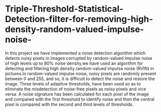 # Triple-Threshold-Statistical-Detection-filter-for-removing-high-density-random-valued-impulse-noise-
In this project we have implemented a noise detection algorithm which detects noisy pixels in images corrupted by random-valued impulse noise of high levels up to 80% noise density,we have used an algorithm for detecting and filtering high density random-valued impulse noise (RVIN) in pictures.In random-valued impulse noise, noisy pixels are randomly present between 0 and 255, and so, it is difficult to detect the noise and restore the image. Three levels of adaptive thresholds, have been used so as to eliminate the misdetection of noise-free pixels as noisy pixels and vice versa. A noise signature has been calculated for each pixel of the image and compared with the first threshold to identify noise and then the central pixel is compared with the second and third levels of thresholds.
